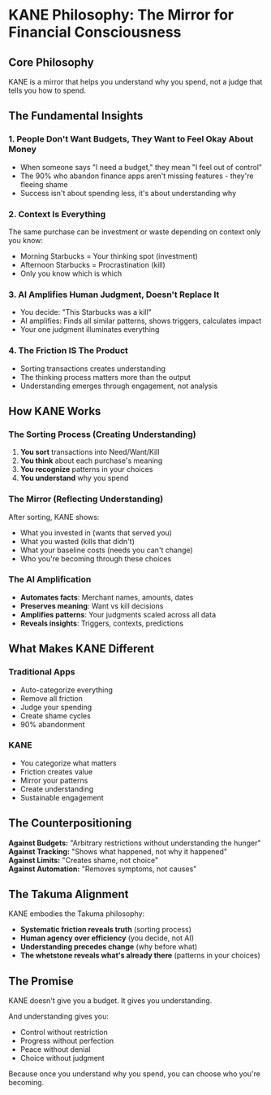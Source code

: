 # KANE Philosophy: The Mirror for Financial Consciousness

## Core Philosophy

KANE is a mirror that helps you understand why you spend, not a judge that tells you how to spend.

## The Fundamental Insights

### 1. People Don't Want Budgets, They Want to Feel Okay About Money
- When someone says "I need a budget," they mean "I feel out of control"
- The 90% who abandon finance apps aren't missing features - they're fleeing shame
- Success isn't about spending less, it's about understanding why

### 2. Context Is Everything
The same purchase can be investment or waste depending on context only you know:
- Morning Starbucks = Your thinking spot (investment)
- Afternoon Starbucks = Procrastination (kill)
- Only you know which is which

### 3. AI Amplifies Human Judgment, Doesn't Replace It
- You decide: "This Starbucks was a kill"
- AI amplifies: Finds all similar patterns, shows triggers, calculates impact
- Your one judgment illuminates everything

### 4. The Friction IS The Product
- Sorting transactions creates understanding
- The thinking process matters more than the output  
- Understanding emerges through engagement, not analysis

## How KANE Works

### The Sorting Process (Creating Understanding)
1. **You sort** transactions into Need/Want/Kill
2. **You think** about each purchase's meaning
3. **You recognize** patterns in your choices
4. **You understand** why you spend

### The Mirror (Reflecting Understanding)
After sorting, KANE shows:
- What you invested in (wants that served you)
- What you wasted (kills that didn't)
- What your baseline costs (needs you can't change)
- Who you're becoming through these choices

### The AI Amplification
- **Automates facts**: Merchant names, amounts, dates
- **Preserves meaning**: Want vs kill decisions
- **Amplifies patterns**: Your judgments scaled across all data
- **Reveals insights**: Triggers, contexts, predictions

## What Makes KANE Different

### Traditional Apps
- Auto-categorize everything
- Remove all friction
- Judge your spending
- Create shame cycles
- 90% abandonment

### KANE
- You categorize what matters
- Friction creates value
- Mirror your patterns
- Create understanding
- Sustainable engagement

## The Counterpositioning

**Against Budgets:** "Arbitrary restrictions without understanding the hunger"  
**Against Tracking:** "Shows what happened, not why it happened"  
**Against Limits:** "Creates shame, not choice"  
**Against Automation:** "Removes symptoms, not causes"

## The Takuma Alignment

KANE embodies the Takuma philosophy:
- **Systematic friction reveals truth** (sorting process)
- **Human agency over efficiency** (you decide, not AI)
- **Understanding precedes change** (why before what)
- **The whetstone reveals what's already there** (patterns in your choices)

## The Promise

KANE doesn't give you a budget. It gives you understanding.

And understanding gives you:
- Control without restriction
- Progress without perfection
- Peace without denial
- Choice without judgment

Because once you understand why you spend, you can choose who you're becoming.